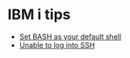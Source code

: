 # IBM i tips

- [Set BASH as your default shell](https://github.com/guidofaecke/ibmi_tips/tree/main/Bash)
- [Unable to log into SSH](https://github.com/guidofaecke/ibmi_tips/tree/main/SSH)